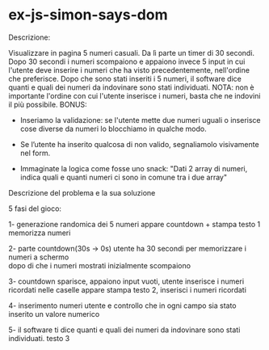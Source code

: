 # ex-js-simon-says-dom


Descrizione:

Visualizzare in pagina 5 numeri casuali. Da lì parte un timer di 30 secondi.
Dopo 30 secondi i numeri scompaiono e appaiono invece 5 input in cui l'utente deve inserire i numeri che ha visto precedentemente, nell'ordine che preferisce.
Dopo che sono stati inseriti i 5 numeri, il software dice quanti e quali dei numeri da indovinare sono stati individuati.
NOTA: non è importante l'ordine con cui l'utente inserisce i numeri, basta che ne indovini il più possibile.
BONUS:
- Inseriamo la validazione: se l'utente mette due numeri uguali o inserisce cose diverse da numeri lo blocchiamo in qualche modo.
- Se l’utente ha inserito qualcosa di non valido, segnaliamolo visivamente nel form.

- Immaginate la logica come fosse uno snack: "Dati 2 array di numeri, indica quali e quanti numeri ci sono in comune tra i due array"

Descrizione del problema e la sua soluzione 

5 fasi del gioco: 

1- generazione randomica dei 5 numeri appare countdown + stampa testo 1 memorizza numeri

2- parte countdown(30s -> 0s) utente ha 30 secondi per memorizzare i numeri a schermo     
   dopo di che i numeri mostrati inizialmente scompaiono       

3- countdown sparisce, appaiono input vuoti, utente inserisce i numeri ricordati nelle caselle
   appare stampa testo 2,  inserisci i numeri ricordati

4- inserimento numeri utente e controllo che in ogni campo sia stato inserito un valore numerico

5- il software ti dice quanti e quali dei numeri da indovinare sono stati individuati. testo 3


